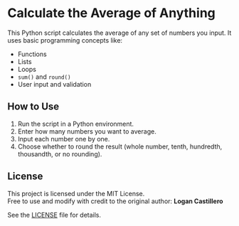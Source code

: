 # Calculate the Average of Anything

This Python script calculates the average of any set of numbers you input. It uses basic programming concepts like:

- Functions
- Lists
- Loops
- `sum()` and `round()`
- User input and validation

## How to Use

1. Run the script in a Python environment.
2. Enter how many numbers you want to average.
3. Input each number one by one.
4. Choose whether to round the result (whole number, tenth, hundredth, thousandth, or no rounding).

## License

This project is licensed under the MIT License.  
Free to use and modify with credit to the original author: **Logan Castillero**

See the [LICENSE](LICENSE) file for details.
